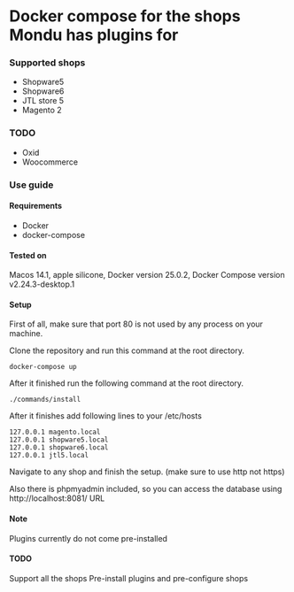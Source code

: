 
# Docker compose for the shops Mondu has plugins for


### Supported shops
- Shopware5
- Shopware6
- JTL store 5
- Magento 2

### TODO

- Oxid
- Woocommerce

### Use guide

#### Requirements

- Docker
- docker-compose

#### Tested on
Macos 14.1, apple silicone, Docker version 25.0.2, Docker Compose version v2.24.3-desktop.1

#### Setup

First of all, make sure that port 80 is not used by any process on your machine.

Clone the repository and run this command at the root directory.

    docker-compose up

After it finished run the following command at the root directory.

    ./commands/install

After it finishes add following lines to your /etc/hosts

    127.0.0.1 magento.local
    127.0.0.1 shopware5.local
    127.0.0.1 shopware6.local
    127.0.0.1 jtl5.local

Navigate to any shop and finish the setup. (make sure to use http not https)

Also there is phpmyadmin included, so you can access the database using http://localhost:8081/ URL
#### Note
Plugins currently do not come pre-installed

#### TODO

Support all the shops
Pre-install plugins and pre-configure shops